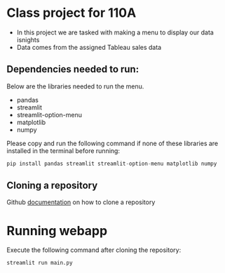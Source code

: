 
# Class project for 110A
- In this project we are tasked with making a menu to display our data isnights 
- Data comes from the assigned Tableau sales data 

## Dependencies needed to run:
Below are the libraries needed to run the menu. 
- pandas
- streamlit
- streamlit-option-menu
- matplotlib
- numpy

Please copy and run the following command if none of these libraries are installed in the terminal before running:
```py
pip install pandas streamlit streamlit-option-menu matplotlib numpy
```

## Cloning a repository
Github [documentation](https://docs.github.com/en/repositories/creating-and-managing-repositories/cloning-a-repository) on how to clone a repository

# Running webapp

Execute the following command after cloning the repository:
```py
streamlit run main.py
```
